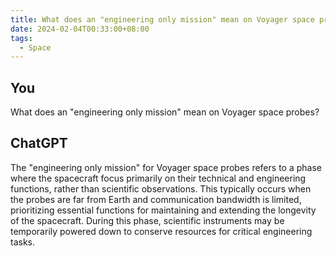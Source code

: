 ```yaml
---
title: What does an "engineering only mission" mean on Voyager space probes?
date: 2024-02-04T00:33:00+08:00
tags:
  - Space
---
```

## You
What does an "engineering only mission" mean on Voyager space probes?

## ChatGPT
The "engineering only mission" for Voyager space probes refers to a phase where the spacecraft focus primarily on their technical and engineering functions, rather than scientific observations. This typically occurs when the probes are far from Earth and communication bandwidth is limited, prioritizing essential functions for maintaining and extending the longevity of the spacecraft. During this phase, scientific instruments may be temporarily powered down to conserve resources for critical engineering tasks.